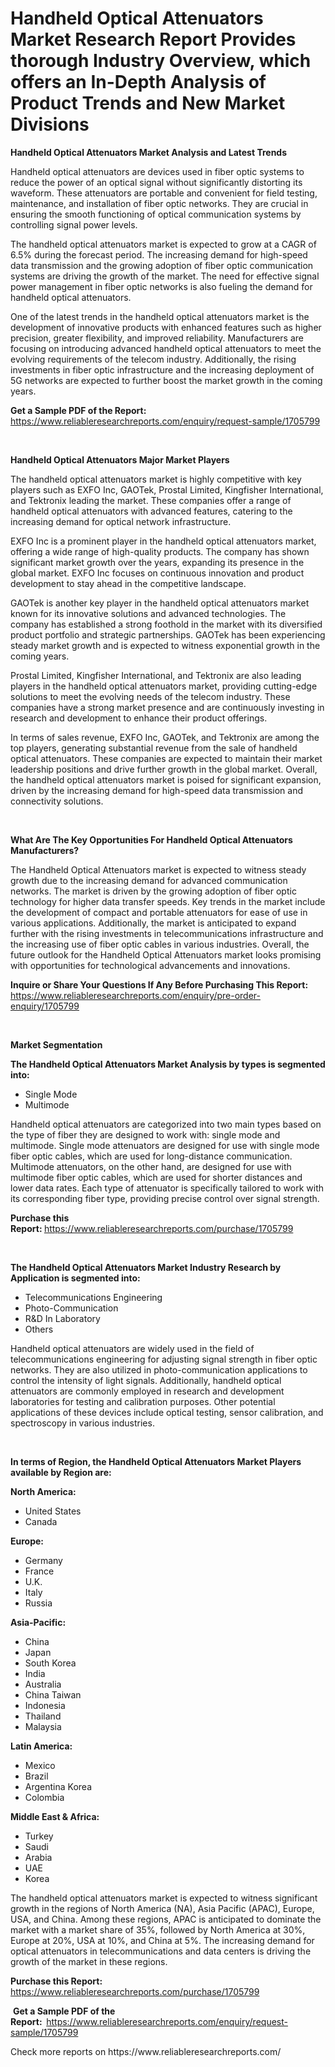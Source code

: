 <p><h1>Handheld Optical Attenuators Market Research Report Provides thorough Industry Overview, which offers an In-Depth Analysis of Product Trends and New Market Divisions</h1></p><p><strong>Handheld Optical Attenuators Market Analysis and Latest Trends</strong></p>
<p><p>Handheld optical attenuators are devices used in fiber optic systems to reduce the power of an optical signal without significantly distorting its waveform. These attenuators are portable and convenient for field testing, maintenance, and installation of fiber optic networks. They are crucial in ensuring the smooth functioning of optical communication systems by controlling signal power levels.</p><p>The handheld optical attenuators market is expected to grow at a CAGR of 6.5% during the forecast period. The increasing demand for high-speed data transmission and the growing adoption of fiber optic communication systems are driving the growth of the market. The need for effective signal power management in fiber optic networks is also fueling the demand for handheld optical attenuators.</p><p>One of the latest trends in the handheld optical attenuators market is the development of innovative products with enhanced features such as higher precision, greater flexibility, and improved reliability. Manufacturers are focusing on introducing advanced handheld optical attenuators to meet the evolving requirements of the telecom industry. Additionally, the rising investments in fiber optic infrastructure and the increasing deployment of 5G networks are expected to further boost the market growth in the coming years.</p></p>
<p><strong>Get a Sample PDF of the Report:&nbsp;</strong> <a href="https://www.reliableresearchreports.com/enquiry/request-sample/1705799">https://www.reliableresearchreports.com/enquiry/request-sample/1705799</a></p>
<p>&nbsp;</p>
<p><strong>Handheld Optical Attenuators Major Market Players</strong></p>
<p><p>The handheld optical attenuators market is highly competitive with key players such as EXFO Inc, GAOTek, Prostal Limited, Kingfisher International, and Tektronix leading the market. These companies offer a range of handheld optical attenuators with advanced features, catering to the increasing demand for optical network infrastructure.</p><p>EXFO Inc is a prominent player in the handheld optical attenuators market, offering a wide range of high-quality products. The company has shown significant market growth over the years, expanding its presence in the global market. EXFO Inc focuses on continuous innovation and product development to stay ahead in the competitive landscape.</p><p>GAOTek is another key player in the handheld optical attenuators market known for its innovative solutions and advanced technologies. The company has established a strong foothold in the market with its diversified product portfolio and strategic partnerships. GAOTek has been experiencing steady market growth and is expected to witness exponential growth in the coming years.</p><p>Prostal Limited, Kingfisher International, and Tektronix are also leading players in the handheld optical attenuators market, providing cutting-edge solutions to meet the evolving needs of the telecom industry. These companies have a strong market presence and are continuously investing in research and development to enhance their product offerings.</p><p>In terms of sales revenue, EXFO Inc, GAOTek, and Tektronix are among the top players, generating substantial revenue from the sale of handheld optical attenuators. These companies are expected to maintain their market leadership positions and drive further growth in the global market. Overall, the handheld optical attenuators market is poised for significant expansion, driven by the increasing demand for high-speed data transmission and connectivity solutions.</p></p>
<p>&nbsp;</p>
<p><strong>What Are The Key Opportunities For Handheld Optical Attenuators Manufacturers?</strong></p>
<p><p>The Handheld Optical Attenuators market is expected to witness steady growth due to the increasing demand for advanced communication networks. The market is driven by the growing adoption of fiber optic technology for higher data transfer speeds. Key trends in the market include the development of compact and portable attenuators for ease of use in various applications. Additionally, the market is anticipated to expand further with the rising investments in telecommunications infrastructure and the increasing use of fiber optic cables in various industries. Overall, the future outlook for the Handheld Optical Attenuators market looks promising with opportunities for technological advancements and innovations.</p></p>
<p><strong>Inquire or Share Your Questions If Any Before Purchasing This Report:</strong> <a href="https://www.reliableresearchreports.com/enquiry/pre-order-enquiry/1705799">https://www.reliableresearchreports.com/enquiry/pre-order-enquiry/1705799</a></p>
<p>&nbsp;</p>
<p><strong>Market Segmentation</strong></p>
<p><strong>The Handheld Optical Attenuators Market Analysis by types is segmented into:</strong></p>
<p><ul><li>Single Mode</li><li>Multimode</li></ul></p>
<p><p>Handheld optical attenuators are categorized into two main types based on the type of fiber they are designed to work with: single mode and multimode. Single mode attenuators are designed for use with single mode fiber optic cables, which are used for long-distance communication. Multimode attenuators, on the other hand, are designed for use with multimode fiber optic cables, which are used for shorter distances and lower data rates. Each type of attenuator is specifically tailored to work with its corresponding fiber type, providing precise control over signal strength.</p></p>
<p><strong>Purchase this Report:&nbsp;</strong><a href="https://www.reliableresearchreports.com/purchase/1705799">https://www.reliableresearchreports.com/purchase/1705799</a></p>
<p>&nbsp;</p>
<p><strong>The Handheld Optical Attenuators Market Industry Research by Application is segmented into:</strong></p>
<p><ul><li>Telecommunications Engineering</li><li>Photo-Communication</li><li>R&D In Laboratory</li><li>Others</li></ul></p>
<p><p>Handheld optical attenuators are widely used in the field of telecommunications engineering for adjusting signal strength in fiber optic networks. They are also utilized in photo-communication applications to control the intensity of light signals. Additionally, handheld optical attenuators are commonly employed in research and development laboratories for testing and calibration purposes. Other potential applications of these devices include optical testing, sensor calibration, and spectroscopy in various industries.</p></p>
<p>&nbsp;</p>
<p><strong>In terms of Region, the Handheld Optical Attenuators Market Players available by Region are:</strong></p>
<p>
    <p> <strong> North America: </strong>
        <ul>
            <li>United States</li>
            <li>Canada</li>
        </ul>
        </p> 
    <p> <strong> Europe: </strong>
        <ul>
            <li>Germany</li>
            <li>France</li>
            <li>U.K.</li>
            <li>Italy</li>
            <li>Russia</li>
        </ul>
        </p> 
    <p> <strong> Asia-Pacific: </strong>
        <ul>
            <li>China</li>
            <li>Japan</li>
            <li>South Korea</li>
            <li>India</li>
            <li>Australia</li>
            <li>China Taiwan</li>
            <li>Indonesia</li>
            <li>Thailand</li>
            <li>Malaysia</li>
        </ul>
        </p> 
    <p> <strong> Latin America: </strong>
        <ul>
            <li>Mexico</li>
            <li>Brazil</li>
            <li>Argentina Korea</li>
            <li>Colombia</li>
        </ul>
        </p> 
    <p> <strong> Middle East & Africa: </strong>
        <ul>
            <li>Turkey</li>
            <li>Saudi</li>
            <li>Arabia</li>
            <li>UAE</li>
            <li>Korea</li>
        </ul>
    </p>
    </p>
<p><p>The handheld optical attenuators market is expected to witness significant growth in the regions of North America (NA), Asia Pacific (APAC), Europe, USA, and China. Among these regions, APAC is anticipated to dominate the market with a market share of 35%, followed by North America at 30%, Europe at 20%, USA at 10%, and China at 5%. The increasing demand for optical attenuators in telecommunications and data centers is driving the growth of the market in these regions.</p></p>
<p><strong>Purchase this Report: </strong><a href="https://www.reliableresearchreports.com/purchase/1705799">https://www.reliableresearchreports.com/purchase/1705799</a></p>
<p>&nbsp;<strong>Get a Sample PDF of the Report:&nbsp;&nbsp;</strong><a href="https://www.reliableresearchreports.com/enquiry/request-sample/1705799">https://www.reliableresearchreports.com/enquiry/request-sample/1705799</a></p>
<p><strong></strong></p>
<p>Check more reports on https://www.reliableresearchreports.com/</p>